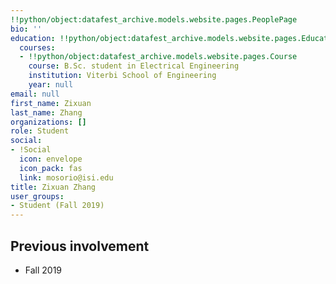 ```yaml
---
!!python/object:datafest_archive.models.website.pages.PeoplePage
bio: ''
education: !!python/object:datafest_archive.models.website.pages.Education
  courses:
  - !!python/object:datafest_archive.models.website.pages.Course
    course: B.Sc. student in Electrical Engineering
    institution: Viterbi School of Engineering
    year: null
email: null
first_name: Zixuan
last_name: Zhang
organizations: []
role: Student
social:
- !Social
  icon: envelope
  icon_pack: fas
  link: mosorio@isi.edu
title: Zixuan Zhang
user_groups:
- Student (Fall 2019)
---
```



## Previous involvement

* Fall 2019

